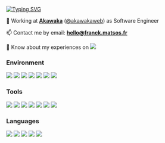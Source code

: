 [![Typing SVG](https://readme-typing-svg.demolab.com?font=Special+Elite&duration=2000&pause=500&color=051218&center=false&vCenter=true&multiline=true&repeat=false&width=435&height=100&lines=Hi+%F0%9F%91%8B+;I'm+Franck%2C;A+passionate+PHP+developer+from+%F0%9F%87%AB%F0%9F%87%B7)](https://git.io/typing-svg)

💼 Working at **<a href="https://www.akawaka.fr/" target="_blank">Akawaka</a>** (<a href="https://twitter.com/akawakaweb"  target="_blank">@akawakaweb</a>) as Software Engineer

📫 Contact me by email: **hello@franck.matsos.fr**

📄 Know about my experiences on [
  <img src="https://img.shields.io/badge/LinkedIn-0077B5?style=flat-square&logo=linkedin&logoColor=white"/>](https://www.linkedin.com/in/fmatsos)

<h3>Environment</h3>
<p>
  <img src="https://img.shields.io/badge/Linux-FCC624?style=flat-square&logo=linux&logoColor=black"/>
  <img src="https://img.shields.io/badge/-PHPStorm-181717?style=flat-square&logo=phpstorm&logoColor=white"/>
  <img src="https://img.shields.io/badge/Docker-2CA5E0?style=flat-square&logo=docker&logoColor=white"/>
  <img src="https://img.shields.io/badge/GitHub-100000?style=flat-square&logo=github&logoColor=whit"/>
  <img src="https://img.shields.io/badge/GitLab-330F63?style=flat-square&logo=gitlab&logoColor=white"/>
  <img src="https://img.shields.io/badge/GIT-E44C30?style=flat-square&logo=git&logoColor=white"/>
  <img src="https://img.shields.io/badge/GNU%20Bash-4EAA25?style=flat-square&logo=GNU%20Bash&logoColor=white"/>
</p>

<h3>Tools</h3>
<p>
  <img src="https://img.shields.io/badge/Composer-885630?style=flat-square&logo=Composer&logoColor=white"/>
  <img src="https://img.shields.io/badge/MySQL-005C84?style=flat-square&logo=mysql&logoColor=white"/>
  <img src="https://img.shields.io/badge/PostgreSQL-316192?style=flat-square&logo=postgresql&logoColor=white"/>
  <img src="https://img.shields.io/badge/rabbitmq-%23FF6600.svg?&style=flat-square&logo=rabbitmq&logoColor=white"/>
  <img src="https://img.shields.io/badge/Sass-CC6699?style=flat-square&logo=sass&logoColor=white"/>
  <img src="https://img.shields.io/badge/npm-CB3837?style=flat-square&logo=npm&logoColor=white"/>
  <img src="https://img.shields.io/badge/Yarn-2C8EBB?style=flat-square&logo=yarn&logoColor=white"/>
</p>  

<h3>Languages</h3>
<p>
  <img src="https://img.shields.io/badge/PHP-777BB4?style=flat-square&logo=php&logoColor=white"/>  
  <img src="https://img.shields.io/badge/Symfony-000000?style=flat-square&logo=Symfony&logoColor=white"/>
  <img src="https://img.shields.io/badge/HTML5-E34F26?style=flat-square&logo=html5&logoColor=white"/>
  <img src="https://img.shields.io/badge/CSS3-1572B6?style=flat-square&logo=css3&logoColor=white"/>
  <img src="https://img.shields.io/badge/JavaScript-323330?style=flat-square&logo=javascript&logoColor=F7DF1E"/>
</p>

